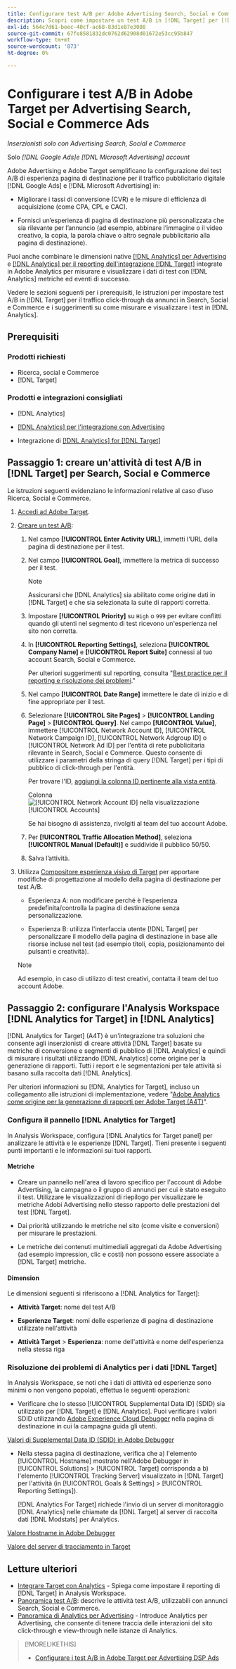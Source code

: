 ```yaml
---
title: Configurare test A/B per Adobe Advertising Search, Social e Commerce Ads in Adobe Target
description: Scopri come impostare un test A/B in [!DNL Target] per [!DNL Google Ads] e [!DNL Microsoft Advertising] annunci in Search, Social e Commerce.
exl-id: 564c7d61-beec-40cf-ac68-83d1e87e3008
source-git-commit: 67fe8581832dc0762d62908d01672e53cc95b847
workflow-type: tm+mt
source-wordcount: '873'
ht-degree: 0%

---
```


# Configurare i test A/B in Adobe Target per Advertising Search, Social e Commerce Ads

*Inserzionisti solo con Advertising Search, Social e Commerce*

Solo *[!DNL Google Ads]e [!DNL Microsoft Advertising] account*

Adobe Advertising e Adobe Target semplificano la configurazione dei test A/B di esperienza pagina di destinazione per il traffico pubblicitario digitale [!DNL Google Ads] e [!DNL Microsoft Advertising] in:

* Migliorare i tassi di conversione (CVR) e le misure di efficienza di acquisizione (come CPA, CPL e CAC).

* Fornisci un’esperienza di pagina di destinazione più personalizzata che sia rilevante per l’annuncio (ad esempio, abbinare l’immagine o il video creativo, la copia, la parola chiave o altro segnale pubblicitario alla pagina di destinazione).

Puoi anche combinare le dimensioni native [[!DNL Analytics] per Advertising](/help/integrations/analytics/overview.md) e [[!DNL Analytics] per il reporting dell&#39;integrazione  [!DNL Target]](https://experienceleague.adobe.com/docs/target/using/integrate/a4t/a4t.html) integrate in Adobe Analytics per misurare e visualizzare i dati di test con [!DNL Analytics] metriche ed eventi di successo.

Vedere le sezioni seguenti per i prerequisiti, le istruzioni per impostare test A/B in [!DNL Target] per il traffico click-through da annunci in Search, Social e Commerce e i suggerimenti su come misurare e visualizzare i test in [!DNL Analytics].

## Prerequisiti

### Prodotti richiesti

* Ricerca, social e Commerce
* [!DNL Target]

### Prodotti e integrazioni consigliati

* [!DNL Analytics]

* [[!DNL Analytics] per l&#39;integrazione con Advertising](/help/integrations/analytics/overview.md)<!-- necessary for testing view-throughs, which most advertisers want to do -->

* Integrazione di [[!DNL Analytics] for [!DNL Target]](https://experienceleague.adobe.com/docs/target/using/integrate/a4t/a4t.html)

## Passaggio 1: creare un&#39;attività di test A/B in [!DNL Target] per Search, Social e Commerce

Le istruzioni seguenti evidenziano le informazioni relative al caso d’uso Ricerca, Social e Commerce.

1. [Accedi ad Adobe Target](https://experienceleague.adobe.com/docs/target/using/introduction/target-access-from-mac.html).

1. [Creare un test A/B](https://experienceleague.adobe.com/docs/target/using/activities/abtest/create/test-create-ab.html):

   1. Nel campo **[!UICONTROL Enter Activity URL]**, immetti l&#39;URL della pagina di destinazione per il test.

   1. Nel campo **[!UICONTROL Goal]**, immettere la metrica di successo per il test.

      >[!NOTE]
      >
      >Assicurarsi che [!DNL Analytics] sia abilitato come origine dati in [!DNL Target] e che sia selezionata la suite di rapporti corretta.

   1. Impostare **[!UICONTROL Priority]** su `High` o `999` per evitare conflitti quando gli utenti nel segmento di test ricevono un&#39;esperienza nel sito non corretta.


   1. In **[!UICONTROL Reporting Settings]**, seleziona **[!UICONTROL Company Name]** e **[!UICONTROL Report Suite]** connessi al tuo account Search, Social e Commerce.

      Per ulteriori suggerimenti sul reporting, consulta &quot;[Best practice per il reporting e risoluzione dei problemi](https://experienceleague.adobe.com/docs/analytics/analyze/reports-analytics/report-troubleshooting.html).&quot;

   1. Nel campo **[!UICONTROL Date Range]** immettere le date di inizio e di fine appropriate per il test.

   1. Selezionare **[!UICONTROL Site Pages]** > **[!UICONTROL Landing Page]** > **[!UICONTROL Query]**. Nel campo **[!UICONTROL Value]**, immettere [!UICONTROL Network Account ID], [!UICONTROL Network Campaign ID], [!UICONTROL Network Adgroup ID] o [!UICONTROL Network Ad ID] per l&#39;entità di rete pubblicitaria rilevante in Search, Social e Commerce. Questo consente di utilizzare i parametri della stringa di query [!DNL Target] per i tipi di pubblico di click-through per l&#39;entità.

      Per trovare l&#39;ID, [aggiungi la colonna ID pertinente alla vista entità](/help/search-social-commerce/common-tasks/data-views/custom-default-views-manage.md).

      Colonna ![[!UICONTROL Network Account ID] nella visualizzazione [!UICONTROL Accounts]](/help/integrations/assets/target-search-id.png "[!UICONTROL Network Account ID] nella visualizzazione [!UICONTROL Accounts]")

      Se hai bisogno di assistenza, rivolgiti al team del tuo account Adobe.

   1. Per **[!UICONTROL Traffic Allocation Method]**, seleziona **[!UICONTROL Manual (Default)]** e suddivide il pubblico 50/50.

   1. Salva l’attività.

1. Utilizza [Compositore esperienza visivo di Target](https://experienceleague.adobe.com/docs/target/using/activities/abtest/create/test-create-ab.html) per apportare modifiche di progettazione al modello della pagina di destinazione per test A/B.

   * Esperienza A: non modificare perché è l’esperienza predefinita/controlla la pagina di destinazione senza personalizzazione.

   * Esperienza B: utilizza l&#39;interfaccia utente [!DNL Target] per personalizzare il modello della pagina di destinazione in base alle risorse incluse nel test (ad esempio titoli, copia, posizionamento dei pulsanti e creatività).

   >[!NOTE]
   >
   >Ad esempio, in caso di utilizzo di test creativi, contatta il team del tuo account Adobe.

## Passaggio 2: configurare l&#39;Analysis Workspace [!DNL Analytics for Target] in [!DNL Analytics]

[!DNL Analytics for Target] (A4T) è un&#39;integrazione tra soluzioni che consente agli inserzionisti di creare attività [!DNL Target] basate su metriche di conversione e segmenti di pubblico di [!DNL Analytics] e quindi di misurare i risultati utilizzando [!DNL Analytics] come origine per la generazione di rapporti. Tutti i report e le segmentazioni per tale attività si basano sulla raccolta dati [!DNL Analytics].

Per ulteriori informazioni su [!DNL Analytics for Target], incluso un collegamento alle istruzioni di implementazione, vedere &quot;[Adobe Analytics come origine per la generazione di rapporti per Adobe Target (A4T)](https://experienceleague.adobe.com/docs/target/using/integrate/a4t/a4t.html)&quot;.

### Configura il pannello [!DNL Analytics for Target]

In Analysis Workspace, configura [!DNL Analytics for Target panel] per analizzare le attività e le esperienze [!DNL Target]. Tieni presente i seguenti punti importanti e le informazioni sui tuoi rapporti.

#### Metriche

* Creare un pannello nell&#39;area di lavoro specifico per l&#39;account di Adobe Advertising, la campagna o il gruppo di annunci <!-- only applicable entities? --> per cui è stato eseguito il test. Utilizzare le visualizzazioni di riepilogo per visualizzare le metriche Adobi Advertising nello stesso rapporto delle prestazioni del test [!DNL Target].

* Dai priorità utilizzando le metriche nel sito (come visite e conversioni) per misurare le prestazioni.

* Le metriche dei contenuti multimediali aggregati da Adobe Advertising (ad esempio impression, clic e costi) non possono essere associate a [!DNL Target] metriche.

#### Dimension

Le dimensioni seguenti si riferiscono a [!DNL Analytics for Target]:

* **Attività Target**: nome del test A/B

* **Esperienze Target**: nomi delle esperienze di pagina di destinazione utilizzate nell&#39;attività

* **Attività Target** > **Esperienza**: nome dell&#39;attività e nome dell&#39;esperienza nella stessa riga

### Risoluzione dei problemi di Analytics per i dati [!DNL Target]

In Analysis Workspace, se noti che i dati di attività ed esperienze sono minimi o non vengono popolati, effettua le seguenti operazioni:

* Verificare che lo stesso [!UICONTROL Supplemental Data ID] (SDID) sia utilizzato per [!DNL Target] e [!DNL Analytics]. Puoi verificare i valori SDID utilizzando [Adobe Experience Cloud Debugger](https://experienceleague.adobe.com/docs/target-learn/tutorials/troubleshooting/troubleshoot-with-the-experience-cloud-debugger.html) nella pagina di destinazione in cui la campagna guida gli utenti.

[Valori di Supplemental Data ID (SDID) in Adobe Debugger](/help/integrations/assets/target-troubleshooting-sdid.png)

* Nella stessa pagina di destinazione, verifica che a) l&#39;elemento [!UICONTROL Hostname] mostrato nell&#39;Adobe Debugger in [!UICONTROL Solutions] > [!UICONTROL Target] corrisponda a b) l&#39;elemento [!UICONTROL Tracking Server] visualizzato in [!DNL Target] per l&#39;attività (in [!UICONTROL Goals & Settings] > [!UICONTROL Reporting Settings]).

  [!DNL Analytics For Target] richiede l&#39;invio di un server di monitoraggio [!DNL Analytics] nelle chiamate da [!DNL Target] al server di raccolta dati [!DNL Modstats] per Analytics.<!-- just "to Analytics?"-->

[Valore Hostname in Adobe Debugger](/help/integrations/assets/target-troubleshooting-hostname.png)

[Valore del server di tracciamento in Target](/help/integrations/assets/target-troubleshooting-tracking-server.png)

## Letture ulteriori

* [Integrare Target con Analytics](https://experienceleague.adobe.com/docs/target-learn/tutorials/integrations/3.2-target-analytics.html) - Spiega come impostare il reporting di [!DNL Target] in Analysis Workspace.
* [Panoramica test A/B](https://experienceleague.adobe.com/docs/target/using/activities/abtest/test-ab.html): descrive le attività test A/B, utilizzabili con annunci Search, Social e Commerce.
* [Panoramica di Analytics per Advertising](/help/integrations/analytics/overview.md) - Introduce Analytics per Advertising, che consente di tenere traccia delle interazioni del sito click-through e view-through nelle istanze di Analytics.

>[!MORELIKETHIS]
>
>* [Configurare i test A/B in Adobe Target per Advertising DSP Ads](ab-tests-dsp.md)
